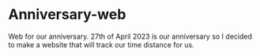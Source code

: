 # Anniversary-web
Web for our  anniversary.
27th of April 2023 is our  anniversary so I decided to make a website that will track our time distance for us.
